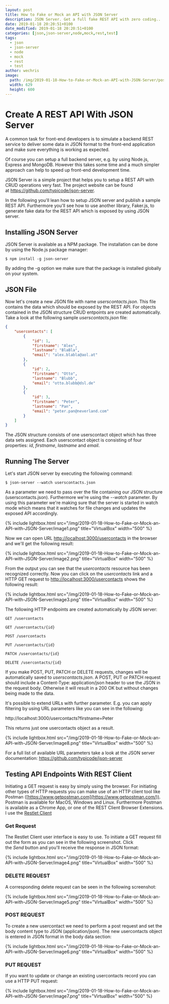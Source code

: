 ```yaml
---
layout: post
title: How to Fake or Mock an API with JSON Server 
description: JSON Server. Get a full fake REST API with zero coding..
date: 2019-01-18 20:20:51+0100
date_modified: 2019-01-18 20:20:51+0100
categories: [json,json-server,node,mock,rest,test]
tags:
  - json
  - json-server
  - node
  - mock
  - rest
  - test
author: wechris
image:
  path: /img/2019-01-18-How-to-Fake-or-Mock-an-API-with-JSON-Server/postpreview.jpg
  width: 629
  height: 600
---
```

# Create A REST API With JSON Server

A common task for front-end developers is to simulate a backend REST
service to deliver some data in JSON format to the front-end application
and make sure everything is working as expected.

Of course you can setup a full backend server, e.g. by using Node.js,
Express and MongoDB. However this takes some time and a much simpler
approach can help to speed up front-end development time.

JSON Server is a simple project that helps you to setup a REST API with
CRUD operations very fast. The project website can be found
at <https://github.com/typicode/json-server>.

In the following you'll lean how to setup JSON server and publish a
sample REST API. Furthermore you'll see how to use another library,
Faker.js, to generate fake data for the REST API which is exposed by
using JSON server.

## Installing JSON Server

JSON Server is available as a NPM package. The installation can be done
by using the Node.js package manager:

```shell
$ npm install -g json-server
```

By adding the -g option we make sure that the package is installed
globally on your system.

## JSON File

Now let's create a new JSON file with name *userscontacts.json*. This file contains
the data which should be exposed by the REST API. For objects contained
in the JSON structure CRUD entpoints are created automatically. Take a
look at the following sample *userscontacts.json* file:

```json
{
    "usercontacts": [
        {
            "id": 1,
            "firstname": "Alex",
            "lastname": "BlaBla",
            "email": "alex.blabla@aol.at"
        },
        {
            "id": 2,
            "firstname": "Otto",
            "lastname": "Blubb",
            "email": "otto.blubb@dsl.de"
        },
        {
            "id": 3,
            "firstname": "Peter",
            "lastname": "Pan",
            "email": "peter.pan@neverland.com"
        }
    ]
}
````

The JSON structure consists of one userscontact object which has three data
sets assigned. Each userscontact object is consisting of four
properties: *id*, *firstname*, *lastname* and *email*.

## Running The Server

Let's start JSON server by executing the following command:

```shell
$ json-server --watch userscontacts.json
```

As a parameter we need to pass over the file containing our JSON
structure (userscontacts.json). Furthermore we're using the *--watch* parameter. By
using this parameter we're making sure that the server is started in
watch mode which means that it watches for file changes and updates the
exposed API accordingly.

{% include lightbox.html src="/img/2019-01-18-How-to-Fake-or-Mock-an-API-with-JSON-Server/image1.png" title="VirtualBox" width="500" %}

Now we can open URL <http://localhost:3000/usercontacts> in the browser and
we'll get the following result:

{% include lightbox.html src="/img/2019-01-18-How-to-Fake-or-Mock-an-API-with-JSON-Server/image2.png" title="VirtualBox" width="500" %}

From the output you can see that the *usercontacts* resource has been
recognized correctly. Now you can click on the *usercontacts* link and a
HTTP GET request to <http://localhost:3000/usercontacts> shows the
following result:

{% include lightbox.html src="/img/2019-01-18-How-to-Fake-or-Mock-an-API-with-JSON-Server/image3.png" title="VirtualBox" width="500" %}

The following HTTP endpoints are created automatically by JSON server:

```
GET /usercontacts

GET /usercontacts/{id}

POST /usercontacts

PUT /usercontacts/{id}

PATCH /usercontacts/{id}

DELETE /usercontacts/{id}
```

If you make POST, PUT, PATCH or DELETE requests, changes will be
automatically saved to *userscontacts.json*. A POST, PUT or PATCH request should
include a Content-Type: application/json header to use the JSON in the
request body. Otherwise it will result in a 200 OK but without changes
being made to the data.

It's possible to extend URLs with further parameter. E.g. you can apply
filtering by using URL parameters like you can see in the following:

http://localhost:3000/usercontacts?firstname=Peter

This returns just one usercontacts object as a result.

{% include lightbox.html src="/img/2019-01-18-How-to-Fake-or-Mock-an-API-with-JSON-Server/image8.png" title="VirtualBox" width="500" %}

For a full list of available URL parameters take a look at the JSON
server documentation: <https://github.com/typicode/json-server>

## Testing API Endpoints With REST Client 

Initiating a GET request is easy by simply using the browser. For
initiating other types of HTTP requests you can make use of an HTTP
client tool like Postman
([https://www.getpostman.com](https://www.getpostman.com/)). Postman is
available for MacOS, Windows and Linux. Furthermore Postman is available
as a Chrome App, or one of the REST Client Browser Extensions.
I use the [Restlet Client](https://restlet.com/modules/client/)

### Get Request

The Restlet Client user interface is easy to use. To initiate a GET request
fill out the form as you can see in the following screenshot. Click
the *Send* button and you'll receive the response in JSON format:

{% include lightbox.html src="/img/2019-01-18-How-to-Fake-or-Mock-an-API-with-JSON-Server/image4.png" title="VirtualBox" width="500" %}

### DELETE REQUEST

A corresponding delete request can be seen in the following screenshot:

{% include lightbox.html src="/img/2019-01-18-How-to-Fake-or-Mock-an-API-with-JSON-Server/image5.png" title="VirtualBox" width="500" %}

### POST REQUEST

To create a new usercontact we need to perform a post request and set the
body content type to JSON (application/json). The new usercontacts object is
entered in JSON format in the body data section:

{% include lightbox.html src="/img/2019-01-18-How-to-Fake-or-Mock-an-API-with-JSON-Server/image6.png" title="VirtualBox" width="500" %}

### PUT REQUEST

If you want to update or change an existing usercontacts record you can use
a HTTP PUT request:

{% include lightbox.html src="/img/2019-01-18-How-to-Fake-or-Mock-an-API-with-JSON-Server/image7.png" title="VirtualBox" width="500" %}